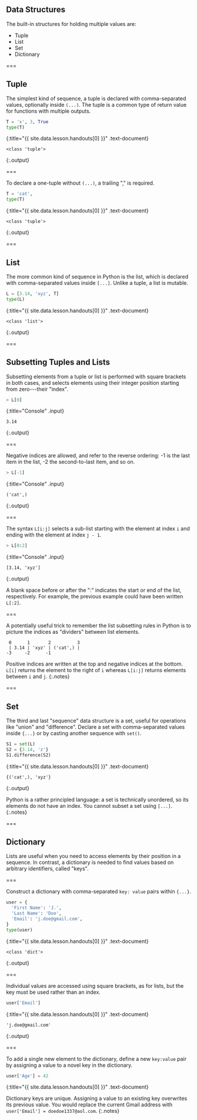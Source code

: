 ---
---

## Data Structures

The built-in structures for holding multiple values are:

- Tuple
- List
- Set
- Dictionary

===

## Tuple

The simplest kind of sequence, a tuple is declared with
comma-separated values, optionally inside `(...)`. The tuple is a
common type of return value for functions with multiple outputs.



~~~python
T = 'x', 3, True
type(T)
~~~
{:title="{{ site.data.lesson.handouts[0] }}" .text-document}


~~~
<class 'tuple'>
~~~
{:.output}


===

To declare a one-tuple without `(...)`, a trailing "," is required.



~~~python
T = 'cat',
type(T)
~~~
{:title="{{ site.data.lesson.handouts[0] }}" .text-document}


~~~
<class 'tuple'>
~~~
{:.output}


===

## List

The more common kind of sequence in Python is the list, which is
declared with comma-separated values inside `[...]`. Unlike a tuple, a
list is mutable.



~~~python
L = [3.14, 'xyz', T]
type(L)
~~~
{:title="{{ site.data.lesson.handouts[0] }}" .text-document}


~~~
<class 'list'>
~~~
{:.output}


===

## Subsetting Tuples and Lists

Subsetting elements from a tuple or list is performed with square
brackets in both cases, and selects elements using their integer
position starting from zero---their "index".



~~~python
> L[0]
~~~
{:title="Console" .input}


~~~
3.14
~~~
{:.output}


===

Negative indices are allowed, and refer to the reverse ordering: -1 is
the last item in the list, -2 the second-to-last item, and so on.



~~~python
> L[-1]
~~~
{:title="Console" .input}


~~~
('cat',)
~~~
{:.output}


===

The syntax `L[i:j]` selects a sub-list starting with the element at index
`i` and ending with the element at index `j - 1`.



~~~python
> L[0:2]
~~~
{:title="Console" .input}


~~~
[3.14, 'xyz']
~~~
{:.output}


A blank space before or after the ":" indicates the start or end of the list,
respectively. For example, the previous example could have been written 
`L[:2]`.

===

A potentially useful trick to remember the list subsetting rules in Python is
to picture the indices as "dividers" between list elements.

~~~
 0      1       2          3 
 | 3.14 | 'xyz' | ('cat',) |
-3     -2      -1
~~~

Positive indices are written at the top and negative indices at the bottom. 
`L[i]` returns the element to the right of `i` whereas `L[i:j]` returns
elements between `i` and `j`.
{:.notes}

===

## Set

The third and last "sequence" data structure is a set, useful for
operations like "union" and "difference". Declare a set with
comma-separated values inside `{...}` or by casting another sequence with
`set()`.



~~~python
S1 = set(L)
S2 = {3.14, 'z'}
S1.difference(S2)
~~~
{:title="{{ site.data.lesson.handouts[0] }}" .text-document}


~~~
{('cat',), 'xyz'}
~~~
{:.output}


Python is a rather principled language: a set is technically
unordered, so its elements do not have an index. You cannot subset a
set using `[...]`.
{:.notes}

===

## Dictionary

Lists are useful when you need to access elements by their position in
a sequence. In contrast, a dictionary is needed to find values based
on arbitrary identifiers, called "keys".

===

Construct a dictionary with comma-separated `key: value` pairs within `{...}`.



~~~python
user = {
  'First Name': 'J.',
  'Last Name': 'Doe',
  'Email': 'j.doe@gmail.com',
}
type(user)
~~~
{:title="{{ site.data.lesson.handouts[0] }}" .text-document}


~~~
<class 'dict'>
~~~
{:.output}


===

Individual values are accessed using square brackets, as for lists,
but the key must be used rather than an index.



~~~python
user['Email']
~~~
{:title="{{ site.data.lesson.handouts[0] }}" .text-document}


~~~
'j.doe@gmail.com'
~~~
{:.output}


===

To add a single new element to the dictionary, define a new
`key:value` pair by assigning a value to a novel key in the
dictionary.



~~~python
user['Age'] = 42
~~~
{:title="{{ site.data.lesson.handouts[0] }}" .text-document}


Dictionary keys are unique. Assigning a value to an existing key
overwrites its previous value. You would replace the current Gmail
address with `user['Email'] = doedoe1337@aol.com`.
{:.notes}
